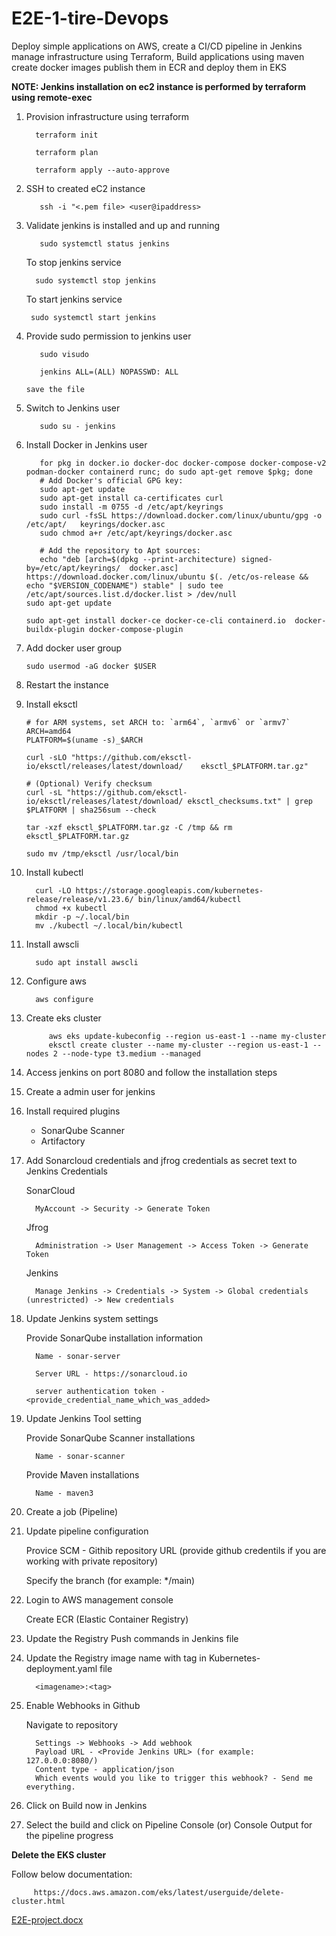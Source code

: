 # E2E-1-tire-Devops
Deploy simple applications on AWS, create a CI/CD pipeline in Jenkins manage infrastructure using Terraform, Build applications using maven create docker images publish them in ECR and deploy them in EKS


**NOTE: Jenkins installation on ec2 instance is performed by terraform using remote-exec**

1. Provision infrastructure using terraform

         terraform init

         terraform plan

         terraform apply --auto-approve

2. SSH to created eC2 instance

          ssh -i "<.pem file> <user@ipaddress>

3. Validate jenkins is installed and up and running

          sudo systemctl status jenkins

   To stop jenkins service

         sudo systemctl stop jenkins

   To start jenkins service
   
        sudo systemctl start jenkins


4. Provide sudo permission to jenkins user

          sudo visudo

          jenkins ALL=(ALL) NOPASSWD: ALL

       save the file

5. Switch to Jenkins user

          sudo su - jenkins


6. Install Docker in Jenkins user

          for pkg in docker.io docker-doc docker-compose docker-compose-v2    podman-docker containerd runc; do sudo apt-get remove $pkg; done
          # Add Docker's official GPG key:
          sudo apt-get update
          sudo apt-get install ca-certificates curl
          sudo install -m 0755 -d /etc/apt/keyrings
          sudo curl -fsSL https://download.docker.com/linux/ubuntu/gpg -o /etc/apt/   keyrings/docker.asc
          sudo chmod a+r /etc/apt/keyrings/docker.asc

          # Add the repository to Apt sources:
          echo "deb [arch=$(dpkg --print-architecture) signed-by=/etc/apt/keyrings/  docker.asc] https://download.docker.com/linux/ubuntu $(. /etc/os-release && echo "$VERSION_CODENAME") stable" | sudo tee /etc/apt/sources.list.d/docker.list > /dev/null
       sudo apt-get update

       sudo apt-get install docker-ce docker-ce-cli containerd.io  docker-buildx-plugin docker-compose-plugin

7. Add docker user group

       sudo usermod -aG docker $USER

8. Restart the instance

9. Install eksctl

       # for ARM systems, set ARCH to: `arm64`, `armv6` or `armv7`
       ARCH=amd64
       PLATFORM=$(uname -s)_$ARCH

       curl -sLO "https://github.com/eksctl-io/eksctl/releases/latest/download/    eksctl_$PLATFORM.tar.gz"

       # (Optional) Verify checksum
       curl -sL "https://github.com/eksctl-io/eksctl/releases/latest/download/ eksctl_checksums.txt" | grep $PLATFORM | sha256sum --check

       tar -xzf eksctl_$PLATFORM.tar.gz -C /tmp && rm eksctl_$PLATFORM.tar.gz

       sudo mv /tmp/eksctl /usr/local/bin


10. Install kubectl

          curl -LO https://storage.googleapis.com/kubernetes-release/release/v1.23.6/ bin/linux/amd64/kubectl
          chmod +x kubectl
          mkdir -p ~/.local/bin
          mv ./kubectl ~/.local/bin/kubectl

12. Install awscli

          sudo apt install awscli

13. Configure aws

          aws configure

14. Create eks cluster

             aws eks update-kubeconfig --region us-east-1 --name my-cluster
             eksctl create cluster --name my-cluster --region us-east-1 --nodes 2 --node-type t3.medium --managed

16. Access jenkins on port 8080 and follow the installation steps

17. Create a admin user for jenkins

18. Install required plugins
    - SonarQube Scanner
    - Artifactory

19. Add Sonarcloud credentials and jfrog credentials as secret text to Jenkins Credentials

    SonarCloud

          MyAccount -> Security -> Generate Token

    Jfrog

          Administration -> User Management -> Access Token -> Generate Token

    Jenkins

          Manage Jenkins -> Credentials -> System -> Global credentials (unrestricted) -> New credentials

20. Update Jenkins system settings

       Provide SonarQube installation information

          Name - sonar-server
    
          Server URL - https://sonarcloud.io
    
          server authentication token - <provide_credential_name_which_was_added>

21. Update Jenkins Tool setting

       Provide SonarQube Scanner installations
    
          Name - sonar-scanner
    
       Provide Maven installations
    
          Name - maven3

22. Create a job (Pipeline)

23. Update pipeline configuration

    Provice SCM - Githib repository URL (provide github credentils if you are working with private repository)

    Specify the branch (for example: */main)

24. Login to AWS management console

       Create ECR (Elastic Container Registry)

26. Update the Registry Push commands in Jenkins file

27. Update the Registry image name with tag in Kubernetes-deployment.yaml file

          <imagename>:<tag>

29. Enable Webhooks in Github
    
       Navigate to repository
    
          Settings -> Webhooks -> Add webhook
          Payload URL - <Provide Jenkins URL> (for example: 127.0.0.0:8080/)
          Content type - application/json
          Which events would you like to trigger this webhook? - Send me everything.

30. Click on Build now in Jenkins

31. Select the build and click on Pipeline Console (or) Console Output for the pipeline progress

**Delete the EKS cluster** 

Follow below documentation:

         https://docs.aws.amazon.com/eks/latest/userguide/delete-cluster.html

[E2E-project.docx](https://github.com/user-attachments/files/16170921/E2E-project.docx)
